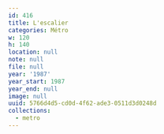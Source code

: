 ```yaml
---
id: 416
title: L'escalier
categories: Métro
w: 120
h: 140
location: null
note: null
file: null
year: '1987'
year_start: 1987
year_end: null
image: null
uuid: 5766d4d5-cd0d-4f62-ade3-0511d3d0248d
collections:
  - metro
---
```


